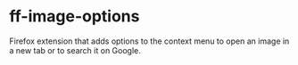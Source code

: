 # ff-image-options
Firefox extension that adds options to the context menu to open an image in a new tab or to search it on Google.
